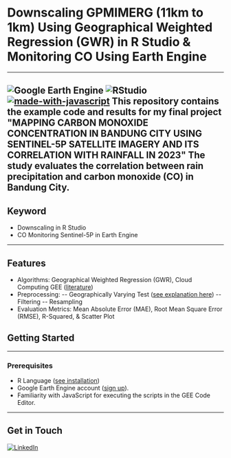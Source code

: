 # Downscaling GPMIMERG (11km to 1km) Using Geographical Weighted Regression (GWR) in R Studio & Monitoring CO Using Earth Engine
---
![Google Earth Engine](https://img.shields.io/badge/Google_Earth_Engine-Active-brightgreen) ![RStudio](https://img.shields.io/badge/RStudio-Ready-blue) [![made-with-javascript](https://img.shields.io/badge/Made%20with-JavaScript-1f425f.svg)](https://www.javascript.com)
This repository contains the example code and results for my final project "MAPPING CARBON MONOXIDE CONCENTRATION IN BANDUNG CITY USING SENTINEL-5P SATELLITE IMAGERY AND ITS CORRELATION WITH RAINFALL IN 2023" The study evaluates the correlation between rain precipitation and carbon monoxide (CO) in Bandung City.
---
## Keyword
- Downscaling in R Studio
- CO Monitoring Sentinel-5P in Earth Engine
---
## Features
- Algorithms: Geographical Weighted Regression (GWR), Cloud Computing GEE ([literature](https://github.com/KaryaPratala/EkaRamadhan_FinalProject/tree/main/Literature))
- Preprocessing:
 -- Geographically Varying Test ([see explanation here](https://github.com/KaryaPratala/EkaRamadhan_FinalProject/blob/main/Literature/Downscaling_GWR.pdf))
-- Filtering
-- Resampling
- Evaluation Metrics: Mean Absolute Error (MAE), Root Mean Square Error (RMSE), R-Squared, & Scatter Plot
## Getting Started
---
### Prerequisites
- R Language ([see installation](https://posit.co/download/rstudio-desktop/))
- Google Earth Engine account ([sign up](https://earthengine.google.com/)).
- Familiarity with JavaScript for executing the scripts in the GEE Code Editor.
---
## Get in Touch
[![LinkedIn](https://img.shields.io/badge/LinkedIn-0077B5?style=for-the-badge&logo=linkedin&logoColor=white)](https://www.linkedin.com/in/ekaramadhan/)
